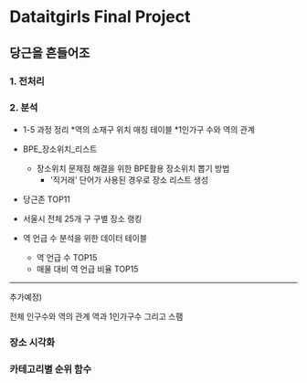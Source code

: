 # Dataitgirls Final Project
## 당근을 흔들어조

### 1. 전처리

### 2. 분석
* 1-5 과정 정리
 *역의 소재구 위치 매칭 테이블
 *1인가구 수와 역의 관계
 
* BPE_장소위치_리스트
  * 장소위치 문제점 해결을 위한 BPE활용 장소위치 뽑기 방법
    * '직거래' 단어가 사용된 경우로 장소 리스트 생성

* 당근존 TOP11

* 서울시 전체 25개 구 구별 장소 랭킹

* 역 언급 수 분석을 위한 데이터 테이블
   * 역 언급 수 TOP15
   * 매물 대비 역 언급 비율 TOP15

---------------------------------
 추가예정)
 
 전체 인구수와 역의 관계
 역과 1인가구수 그리고 스팸
 
### 장소 시각화
### 카테고리별 순위 함수
